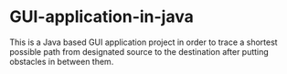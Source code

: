 # GUI-application-in-java
This is a Java based GUI application project in order to trace a shortest possible path from designated source to the destination after putting obstacles in between them.
